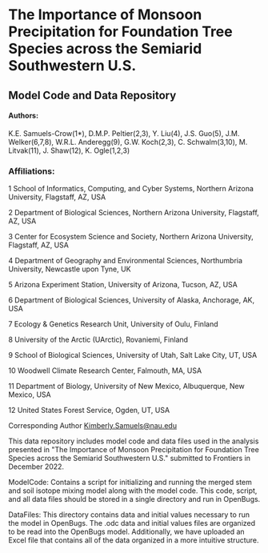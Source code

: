 # The Importance of Monsoon Precipitation for Foundation Tree Species across the Semiarid Southwestern U.S.

## Model Code and Data Repository

#### Authors: 

K.E. Samuels-Crow(1*), D.M.P. Peltier(2,3), Y. Liu(4), J.S. Guo(5), J.M. Welker(6,7,8), W.R.L. Anderegg(9), G.W. Koch(2,3), C. Schwalm(3,10), M. Litvak(11), J. Shaw(12), K. Ogle(1,2,3)

### Affiliations:

1 School of Informatics, Computing, and Cyber Systems, Northern Arizona University, Flagstaff, AZ, USA

2 Department of Biological Sciences, Northern Arizona University, Flagstaff, AZ, USA

3 Center for Ecosystem Science and Society, Northern Arizona University, Flagstaff, AZ, USA

4 Department of Geography and Environmental Sciences, Northumbria University, Newcastle upon Tyne, UK

5 Arizona Experiment Station, University of Arizona, Tucson, AZ, USA

6 Department of Biological Sciences, University of Alaska, Anchorage, AK, USA

7 Ecology & Genetics Research Unit, University of Oulu, Finland

8 University of the Arctic (UArctic), Rovaniemi, Finland

9 School of Biological Sciences, University of Utah, Salt Lake City, UT, USA

10 Woodwell Climate Research Center, Falmouth, MA, USA

11 Department of Biology, University of New Mexico, Albuquerque, New Mexico, USA

12 United States Forest Service, Ogden, UT, USA


Corresponding Author
Kimberly.Samuels@nau.edu

This data repository includes model code and data files used in the analysis presented in "The Importance of Monsoon Precipitation for Foundation Tree Species across the Semiarid Southwestern U.S." submitted to Frontiers in December 2022.

ModelCode: Contains a script for initializing and running the merged stem and soil isotope mixing model along with the model code. This code, script, and all data files should be stored in a single directory and run in OpenBugs.

DataFiles: This directory contains data and initial values necessary to run the model in OpenBugs. The .odc data and initial values files are organized to be read into the OpenBugs model. Additionally, we have uploaded an Excel file that contains all of the data organized in a more intuitive structure.
